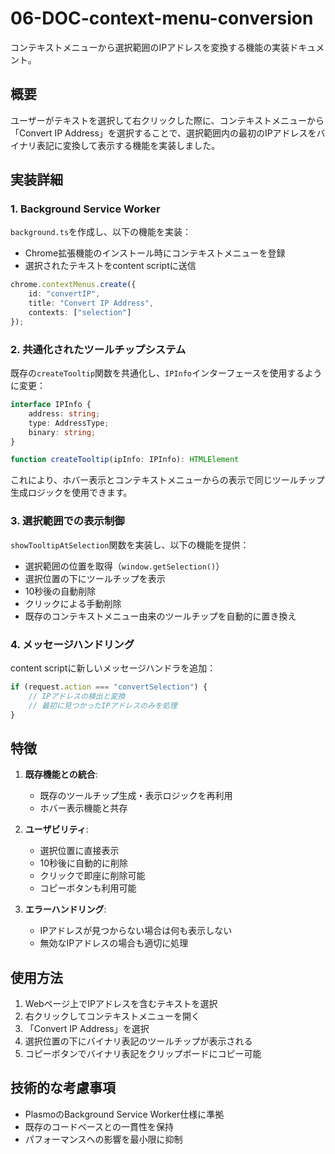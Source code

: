 # 06-DOC-context-menu-conversion

コンテキストメニューから選択範囲のIPアドレスを変換する機能の実装ドキュメント。

## 概要

ユーザーがテキストを選択して右クリックした際に、コンテキストメニューから「Convert IP Address」を選択することで、選択範囲内の最初のIPアドレスをバイナリ表記に変換して表示する機能を実装しました。

## 実装詳細

### 1. Background Service Worker

`background.ts`を作成し、以下の機能を実装：

- Chrome拡張機能のインストール時にコンテキストメニューを登録
- 選択されたテキストをcontent scriptに送信

```typescript
chrome.contextMenus.create({
    id: "convertIP",
    title: "Convert IP Address",
    contexts: ["selection"]
});
```

### 2. 共通化されたツールチップシステム

既存の`createTooltip`関数を共通化し、`IPInfo`インターフェースを使用するように変更：

```typescript
interface IPInfo {
    address: string;
    type: AddressType;
    binary: string;
}

function createTooltip(ipInfo: IPInfo): HTMLElement
```

これにより、ホバー表示とコンテキストメニューからの表示で同じツールチップ生成ロジックを使用できます。

### 3. 選択範囲での表示制御

`showTooltipAtSelection`関数を実装し、以下の機能を提供：

- 選択範囲の位置を取得（`window.getSelection()`）
- 選択位置の下にツールチップを表示
- 10秒後の自動削除
- クリックによる手動削除
- 既存のコンテキストメニュー由来のツールチップを自動的に置き換え

### 4. メッセージハンドリング

content scriptに新しいメッセージハンドラを追加：

```typescript
if (request.action === "convertSelection") {
    // IPアドレスの検出と変換
    // 最初に見つかったIPアドレスのみを処理
}
```

## 特徴

1. **既存機能との統合**: 
   - 既存のツールチップ生成・表示ロジックを再利用
   - ホバー表示機能と共存

2. **ユーザビリティ**:
   - 選択位置に直接表示
   - 10秒後に自動的に削除
   - クリックで即座に削除可能
   - コピーボタンも利用可能

3. **エラーハンドリング**:
   - IPアドレスが見つからない場合は何も表示しない
   - 無効なIPアドレスの場合も適切に処理

## 使用方法

1. Webページ上でIPアドレスを含むテキストを選択
2. 右クリックしてコンテキストメニューを開く
3. 「Convert IP Address」を選択
4. 選択位置の下にバイナリ表記のツールチップが表示される
5. コピーボタンでバイナリ表記をクリップボードにコピー可能

## 技術的な考慮事項

- PlasmoのBackground Service Worker仕様に準拠
- 既存のコードベースとの一貫性を保持
- パフォーマンスへの影響を最小限に抑制